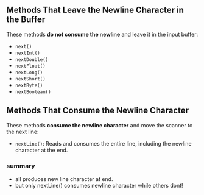 ## Methods That Leave the Newline Character in the Buffer
These methods **do not consume the newline** and leave it in the input buffer:

- `next()`
- `nextInt()`
- `nextDouble()`
- `nextFloat()`
- `nextLong()`
- `nextShort()`
- `nextByte()`
- `nextBoolean()`

## Methods That Consume the Newline Character
These methods **consume the newline character** and move the scanner to the next line:

- `nextLine()`: Reads and consumes the entire line, including the newline character at the end.

### summary
* all produces new line character at end.
* but only nextLine() consumes newline character while others dont!